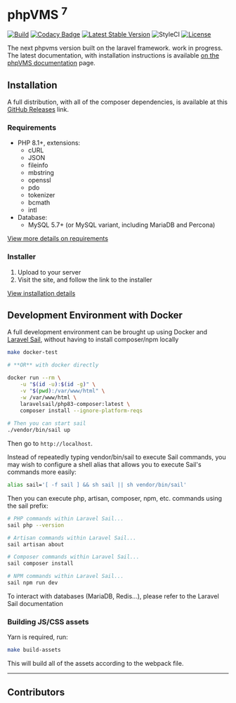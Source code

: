 # phpVMS <sup>7</sup>

[![Build](https://github.com/nabeelio/phpvms/workflows/Build/badge.svg?branch=dev)](https://github.com/nabeelio/phpvms/actions) [![Codacy Badge](https://api.codacy.com/project/badge/Grade/d668bebb0a3c46bda381af16ce3d9450)](https://www.codacy.com/app/nabeelio/phpvms?utm_source=github.com&amp;utm_medium=referral&amp;utm_content=nabeelio/phpvms&amp;utm_campaign=Badge_Grade) [![Latest Stable Version](https://poser.pugx.org/nabeel/phpvms/v/stable)](https://packagist.org/packages/nabeel/phpvms) ![StyleCI](https://github.styleci.io/repos/93688482/shield?branch=dev) [![License](https://poser.pugx.org/nabeel/phpvms/license)](https://packagist.org/packages/nabeel/phpvms)

The next phpvms version built on the laravel framework. work in progress. The latest documentation, with installation instructions is available [on the phpVMS documentation](https://docs.phpvms.net/) page.

## Installation

A full distribution, with all of the composer dependencies, is available at this 
[GitHub Releases](https://github.com/nabeelio/phpvms/releases) link. 

### Requirements

- PHP 8.1+, extensions:
  - cURL
  - JSON
  - fileinfo
  - mbstring
  - openssl
  - pdo
  - tokenizer
  - bcmath
  - intl
- Database:
  - MySQL 5.7+ (or MySQL variant, including MariaDB and Percona)

[View more details on requirements](https://docs.phpvms.net/requirements)

### Installer

1. Upload to your server
1. Visit the site, and follow the link to the installer

[View installation details](https://docs.phpvms.net/installation)

## Development Environment with Docker

A full development environment can be brought up using Docker and [Laravel Sail](https://laravel.com/docs/10.x/sail), without having to install composer/npm locally

```bash
make docker-test

# **OR** with docker directly

docker run --rm \
    -u "$(id -u):$(id -g)" \
    -v "$(pwd):/var/www/html" \
    -w /var/www/html \
    laravelsail/php83-composer:latest \
    composer install --ignore-platform-reqs
    
# Then you can start sail
./vendor/bin/sail up
```

Then go to `http://localhost`. 

Instead of repeatedly typing vendor/bin/sail to execute Sail commands, you may wish to configure a shell alias that allows you to execute Sail's commands more easily:
```bash
alias sail='[ -f sail ] && sh sail || sh vendor/bin/sail'
```

Then you can execute php, artisan, composer, npm, etc. commands using the sail prefix:
```bash
# PHP commands within Laravel Sail...
sail php --version

# Artisan commands within Laravel Sail...
sail artisan about

# Composer commands within Laravel Sail...
sail composer install

# NPM commands within Laravel Sail...
sail npm run dev
```

To interact with databases (MariaDB, Redis...), please refer to the Laravel Sail documentation

### Building JS/CSS assets

Yarn is required, run:

```bash
make build-assets
```

This will build all of the assets according to the webpack file.

---

## Contributors

<!-- ALL-CONTRIBUTORS-LIST:START - Do not remove or modify this section -->
<!-- prettier-ignore-start -->
<!-- markdownlint-disable -->

<!-- markdownlint-restore -->
<!-- prettier-ignore-end -->

<!-- ALL-CONTRIBUTORS-LIST:END -->
